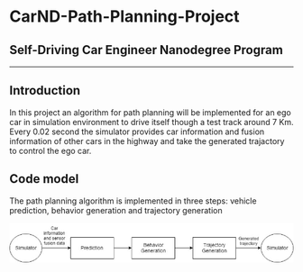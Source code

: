 # CarND-Path-Planning-Project
Self-Driving Car Engineer Nanodegree Program
---



---
## Introduction

In this project an algorithm for path planning will be implemented for an ego car in simulation environment to drive itself though a test track around 7 Km. Every 0.02 second the simulator provides car information and fusion information of other cars in the highway and take the generated trajactory to control the ego car.

## Code model

The path planning algorithm is implemented in three steps: vehicle prediction, behavior generation and trajectory generation

![Screenshot](https://github.com/truongconghiep/CarND-Path-Planning-Project/blob/master/diagram/PathPlanning.jpg)









